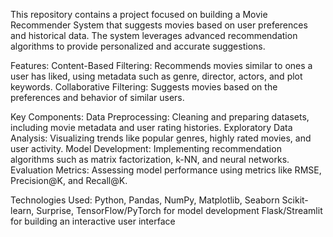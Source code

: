 This repository contains a project focused on building a Movie Recommender System that suggests movies based on user preferences and historical data. The system leverages advanced recommendation algorithms to provide personalized and accurate suggestions.

Features:
Content-Based Filtering: Recommends movies similar to ones a user has liked, using metadata such as genre, director, actors, and plot keywords.
Collaborative Filtering: Suggests movies based on the preferences and behavior of similar users.

Key Components:
Data Preprocessing: Cleaning and preparing datasets, including movie metadata and user rating histories.
Exploratory Data Analysis: Visualizing trends like popular genres, highly rated movies, and user activity.
Model Development: Implementing recommendation algorithms such as matrix factorization, k-NN, and neural networks.
Evaluation Metrics: Assessing model performance using metrics like RMSE, Precision@K, and Recall@K.

Technologies Used:
Python, Pandas, NumPy, Matplotlib, Seaborn
Scikit-learn, Surprise, TensorFlow/PyTorch for model development
Flask/Streamlit for building an interactive user interface
